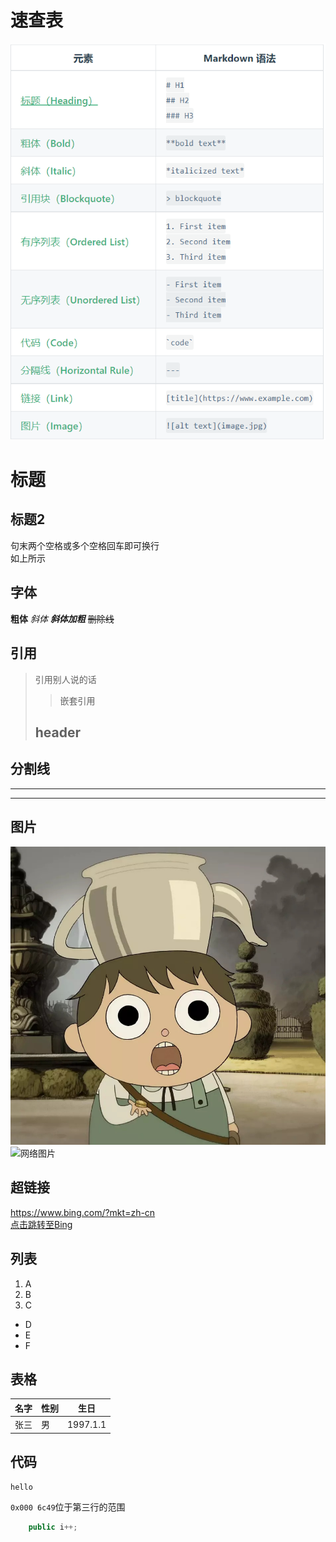 # 速查表

![速查表](./pics/速查表.png)

# 标题

## 标题2

句末两个空格或多个空格回车即可换行  
如上所示

## 字体

**粗体**
*斜体*
***斜体加粗***
~~删除线~~

## 引用

> 引用别人说的话  
>
>> 嵌套引用
>
> ## header

## 分割线

---
***

## 图片

![截图](./pics/cartoon.jpg "花园之外")
![网络图片](https://learn.microsoft.com/zh-cn/microsoft-edge/devtools-guide-chromium/css/images/inspect-tool-button.msft.png "微软")

## 超链接

<https://www.bing.com/?mkt=zh-cn>  
[点击跳转至Bing](https://www.bing.com/?mkt=zh-cn)

## 列表

1. A
2. B
3. C

- D
- E
- F

## 表格

|名字|性别|生日|
|--|--|--|
|张三|男|1997.1.1|

## 代码

`hello`  

`0x000 6c49`位于第三行的范围

```java
    public i++;
```
